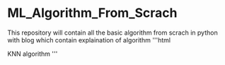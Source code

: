 # ML_Algorithm_From_Scrach
This repository will contain all the basic algorithm from scrach in python with blog which contain explaination of algorithm
'''html
<html>
<body class=".bg-info">KNN algorithm</body>
</html>
'''
